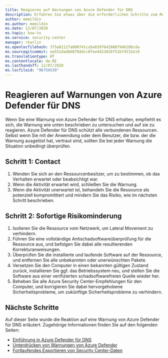 ```yaml
---
title: Reagieren auf Warnungen von Azure Defender für DNS
description: Erfahren Sie etwas über die erforderlichen Schritte zum Reagieren auf Warnungen von Azure Defender für DNS.
author: memildin
ms.author: memildin
ms.date: 12/07/2020
ms.topic: how-to
ms.service: security-center
manager: rkarlin
ms.openlocfilehash: 375a81127a000741ca5e0397642800794610bcda
ms.sourcegitcommit: ea551dad8d870ddcc0fee4423026f51bf4532e19
ms.translationtype: HT
ms.contentlocale: de-DE
ms.lasthandoff: 12/07/2020
ms.locfileid: "96754539"
---
```

# <a name="respond-to-azure-defender-for-dns-alerts"></a>Reagieren auf Warnungen von Azure Defender für DNS

Wenn Sie eine Warnung von Azure Defender für DNS erhalten, empfiehlt es sich, die Warnung wie unten beschrieben zu untersuchen und auf sie zu reagieren. Azure Defender für DNS schützt alle verbundenen Ressourcen. Selbst wenn Sie mit der Anwendung oder dem Benutzer, die bzw. der die Warnung ausgelöst hat, vertraut sind, sollten Sie bei jeder Warnung die Situation unbedingt überprüfen.  


## <a name="step-1-contact"></a>Schritt 1: Contact

1. Wenden Sie sich an den Ressourcenbesitzer, um zu bestimmen, ob das Verhalten erwartet oder beabsichtigt war.
1. Wenn die Aktivität erwartet wird, schließen Sie die Warnung.
1. Wenn die Aktivität unerwartet ist, behandeln Sie die Ressource als potenziell kompromittiert und mindern Sie das Risiko, wie im nächsten Schritt beschrieben.

## <a name="step-2-immediate-mitigation"></a>Schritt 2: Sofortige Risikominderung 

1. Isolieren Sie die Ressource vom Netzwerk, um Lateral Movement zu verhindern.
1. Führen Sie eine vollständige Antischadsoftwareüberprüfung für die Ressource aus, und befolgen Sie dabei alle resultierenden Korrekturanweisungen.
1. Überprüfen Sie die installierte und laufende Software auf der Ressource, und entfernen Sie alle unbekannten oder unerwünschten Pakete.
1. Versetzen Sie den Computer in einen bekannten gültigen Zustand zurück, installieren Sie ggf. das Betriebssystem neu, und stellen Sie die Software aus einer verifizierten schadsoftwarefreien Quelle wieder her.
1. Beheben Sie alle Azure Security Center-Empfehlungen für den Computer, und korrigieren Sie dabei hervorgehobene Sicherheitsprobleme, um zukünftige Sicherheitsprobleme zu verhindern.


## <a name="next-steps"></a>Nächste Schritte

Auf dieser Seite wurde die Reaktion auf eine Warnung von Azure Defender für DNS erläutert. Zugehörige Informationen finden Sie auf den folgenden Seiten:

- [Einführung in Azure Defender für DNS](defender-for-dns-introduction.md)
- [Unterdrücken von Warnungen von Azure Defender](alerts-suppression-rules.md)
- [Fortlaufendes Exportieren von Security Center-Daten](continuous-export.md)